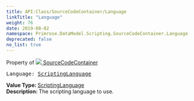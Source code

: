 ```yaml
---
title: API:Class/SourceCodeContainer/Language
linkTitle: "Language"
weight: 76
date: 2019-08-02
namespace: Primrose.DataModel.Scripting.SourceCodeContainer.Language
deprecated: false
no_list: true
---
```

Property of <a href="/docs/api-reference/Class/SourceCodeContainer"><img src="/icons/silk/default.png"/>&nbsp;SourceCodeContainer</a>
<pre class="method-declaration">
Language: <a class="type" href="/docs/api-reference/Enum/ScriptingLanguage">ScriptingLanguage</a></pre>
<b>Value Type: </b>
<a class="type" href="/docs/api-reference/Enum/ScriptingLanguage">ScriptingLanguage</a>
<br/>
<b>Description: </b>
The scripting language to use.

